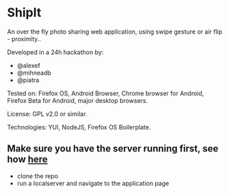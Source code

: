 # ShipIt

An over the fly photo sharing web application, using swipe gesture or air flip - proximity..

Developed in a 24h hackathon by:

 * @alexef
 * @mihneadb
 * @piatra


Tested on: Firefox OS, Android Browser, Chrome browser for Android, Firefox Beta for Android,
major desktop browsers.

License: GPL v2.0 or similar.

Technologies: YUI, NodeJS, Firefox OS Boilerplate.

## Make sure you have the server running first, see how [here](https://github.com/retakeio/partgr-server)
* clone the repo
* run a localserver and navigate to the application page
